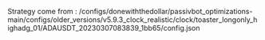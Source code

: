 Strategy come from : /configs/donewiththedollar/passivbot_optimizations-main/configs/older_versions/v5.9.3_clock_realistic/clock/toaster_longonly_highadg_01/ADAUSDT_20230307083839_1bb65/config.json